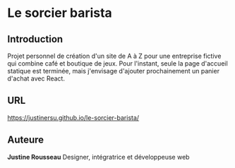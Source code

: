 # Le sorcier barista

## Introduction
Projet personnel de création d'un site de A à Z pour une entreprise fictive qui combine café et boutique de jeux. Pour l'instant, seule la page d'accueil statique est terminée, mais j'envisage d'ajouter prochainement un panier d'achat avec React.

## URL
https://justinersu.github.io/le-sorcier-barista/

## Auteure
**Justine Rousseau**
Designer, intégratrice et développeuse web
